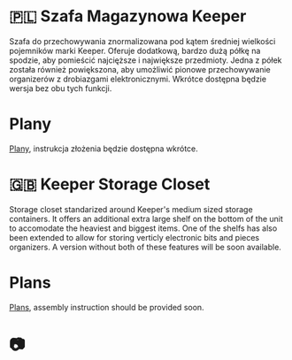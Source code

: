 # 🇵🇱 Szafa Magazynowa Keeper
Szafa do przechowywania znormalizowana pod kątem średniej wielkości pojemników marki Keeper. Oferuje dodatkową, bardzo dużą półkę na spodzie, aby pomieścić najcięższe i największe przedmioty. Jedna z półek została również powiększona, aby umożliwić pionowe przechowywanie organizerów z drobiazgami elektronicznymi. Wkrótce dostępna będzie wersja bez obu tych funkcji.

# Plany
[Plany](plans/pl/fully_featured/fully_featured_pl.pdf), instrukcja złożenia będzie dostępna wkrótce.

# 🇬🇧 Keeper Storage Closet
Storage closet standarized around Keeper's medium sized storage containers. It offers an additional extra large shelf on the bottom of the unit to accomodate the heaviest and biggest items. One of the shelfs has also been extended to allow for storing verticly electronic bits and pieces organizers. A version without both of these features will be soon available.

# Plans
[Plans](plans/eng/plans_fully_featured_eng.pdf), assembly instruction should be provided soon.

# 📷


